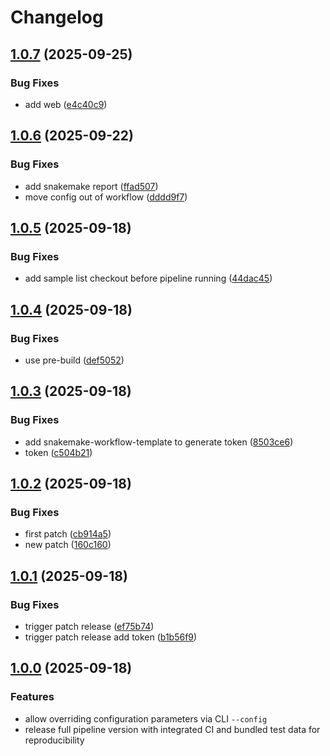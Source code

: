 # Changelog

## [1.0.7](https://github.com/benson1231/snakemake-rnaseq/compare/v1.0.6...v1.0.7) (2025-09-25)


### Bug Fixes

* add web ([e4c40c9](https://github.com/benson1231/snakemake-rnaseq/commit/e4c40c95ae76fbcf2f0abba1cbe03b0f67aaa9a6))

## [1.0.6](https://github.com/benson1231/snakemake-rnaseq/compare/v1.0.5...v1.0.6) (2025-09-22)


### Bug Fixes

* add snakemake report ([ffad507](https://github.com/benson1231/snakemake-rnaseq/commit/ffad50783092aaa927343a6d82d2575614f664f1))
* move config out of workflow ([dddd9f7](https://github.com/benson1231/snakemake-rnaseq/commit/dddd9f73fbc3df5b513ffde0defbc1c5b558fbaf))

## [1.0.5](https://github.com/benson1231/snakemake-rnaseq/compare/v1.0.4...v1.0.5) (2025-09-18)


### Bug Fixes

* add sample list checkout before pipeline running ([44dac45](https://github.com/benson1231/snakemake-rnaseq/commit/44dac45a3226db4f78afc6008e6ce255e646b53f))

## [1.0.4](https://github.com/benson1231/snakemake-rnaseq/compare/v1.0.3...v1.0.4) (2025-09-18)


### Bug Fixes

* use pre-build ([def5052](https://github.com/benson1231/snakemake-rnaseq/commit/def505263e9a1b94ee2c57c79f26cf5f81da2614))

## [1.0.3](https://github.com/benson1231/snakemake-rnaseq/compare/v1.0.2...v1.0.3) (2025-09-18)


### Bug Fixes

* add snakemake-workflow-template to generate token ([8503ce6](https://github.com/benson1231/snakemake-rnaseq/commit/8503ce604c90f12e430b4ba956d7d5cb3fd37fc7))
* token ([c504b21](https://github.com/benson1231/snakemake-rnaseq/commit/c504b21857c6dc4e9ae01802e15f5a3bd78273c7))

## [1.0.2](https://github.com/benson1231/snakemake-rnaseq/compare/v1.0.1...v1.0.2) (2025-09-18)


### Bug Fixes

* first patch ([cb914a5](https://github.com/benson1231/snakemake-rnaseq/commit/cb914a594bf40c088cdd1c380b4759792d4af976))
* new patch ([160c160](https://github.com/benson1231/snakemake-rnaseq/commit/160c1600a4f2eb141b464d6176c3c2eb110d8941))

## [1.0.1](https://github.com/benson1231/snakemake-rnaseq/compare/v1.0.0...v1.0.1) (2025-09-18)


### Bug Fixes

* trigger patch release ([ef75b74](https://github.com/benson1231/snakemake-rnaseq/commit/ef75b74b4fe0eb4c02ae617b296ba9ee3de3eac3))
* trigger patch release add token ([b1b56f9](https://github.com/benson1231/snakemake-rnaseq/commit/b1b56f90d50960c4c804234a5aabbbe94283c44c))

## [1.0.0](https://github.com/snakemake-workflows/rna-seq-star-deseq2/compare/v3.1.0...v3.2.0) (2025-09-18)


### Features

* allow overriding configuration parameters via CLI `--config`
* release full pipeline version with integrated CI and bundled test data for reproducibility
